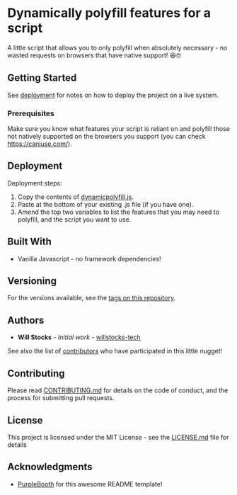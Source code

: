 # Dynamically polyfill features for a script

A little script that allows you to only polyfill when absolutely necessary - no wasted requests on browsers that have native support! 😆🤓

## Getting Started

See [deployment](#deployment) for notes on how to deploy the project on a live system.

### Prerequisites

Make sure you know what features your script is reliant on and polyfill those not natively supported on the browsers you support (you can check https://caniuse.com/).

## Deployment

Deployment steps:

1. Copy the contents of [dynamicpolyfill.js](dynamicpolyfill.js).
2. Paste at the bottom of your existing .js file (if you have one).
3. Amend the top two variables to list the features that you may need to polyfill, and the script you want to use.

## Built With

* Vanilla Javascript - no framework dependencies!

## Versioning

For the versions available, see the [tags on this repository](https://github.com/willstocks-tech/dynamically-polyfill-features-for-a-script/tags). 

## Authors

* **Will Stocks** - *Initial work* - [willstocks-tech](https://github.com/willstocks-tech)

See also the list of [contributors](https://github.com/willstocks-tech/dynamically-polyfill-features-for-a-script/contributors) who have participated in this little nugget!

## Contributing

Please read [CONTRIBUTING.md](CONTRIBUTING.md) for details on the code of conduct, and the process for submitting pull requests.

## License

This project is licensed under the MIT License - see the [LICENSE.md](LICENSE.md) file for details

## Acknowledgments

* [PurpleBooth](https://gist.github.com/PurpleBooth) for this awesome README template!

